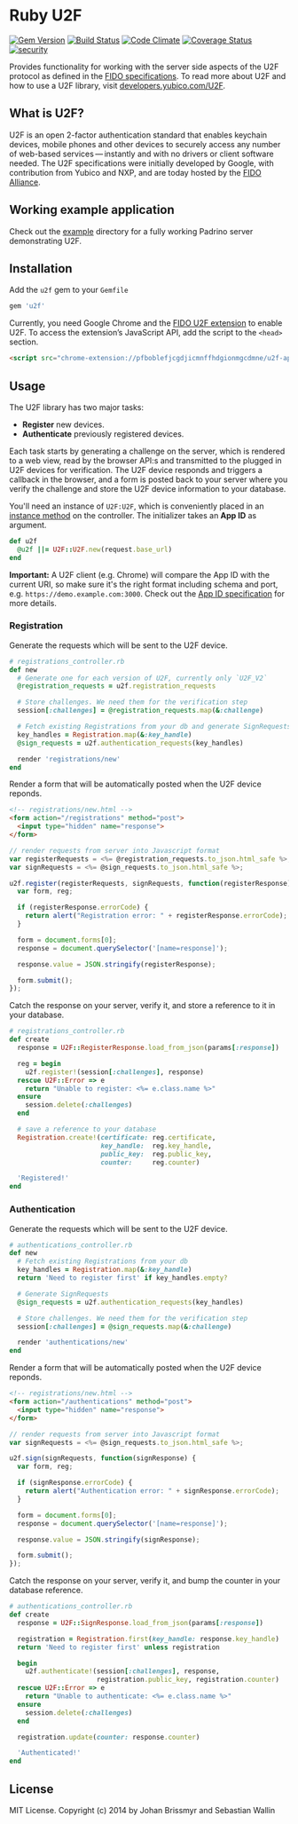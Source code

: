 # Ruby U2F

[![Gem Version](https://badge.fury.io/rb/u2f.png)](http://badge.fury.io/rb/u2f)
[![Build Status](https://travis-ci.org/userbin/ruby-u2f.png)](https://travis-ci.org/userbin/ruby-u2f)
[![Code Climate](https://codeclimate.com/github/userbin/ruby-u2f/badges/gpa.svg)](https://codeclimate.com/github/userbin/ruby-u2f)
[![Coverage Status](https://img.shields.io/coveralls/userbin/ruby-u2f.svg)](https://coveralls.io/r/userbin/ruby-u2f)
[![security](https://hakiri.io/github/userbin/ruby-u2f/master.svg)](https://hakiri.io/github/userbin/ruby-u2f/master)

Provides functionality for working with the server side aspects of the U2F
protocol as defined in the [FIDO specifications](http://fidoalliance.org/specifications/download). To read more about U2F and how to use a U2F library, visit [developers.yubico.com/U2F](http://developers.yubico.com/U2F).

## What is U2F?

U2F is an open 2-factor authentication standard that enables keychain devices, mobile phones and other devices to securely access any number of web-based services — instantly and with no drivers or client software needed. The U2F specifications were initially developed by Google, with contribution from Yubico and NXP, and are today hosted by the [FIDO Alliance](https://fidoalliance.org/).

## Working example application

Check out the [example](https://github.com/userbin/ruby-u2f/tree/master/example) directory for a fully working Padrino server demonstrating U2F.

## Installation

Add the `u2f` gem to your `Gemfile`

```ruby
gem 'u2f'
```

Currently, you need Google Chrome and the [FIDO U2F extension](https://chrome.google.com/webstore/detail/fido-u2f-universal-2nd-fa/pfboblefjcgdjicmnffhdgionmgcdmne) to enable U2F. To access the extension’s JavaScript API, add the script to the `<head>` section.

```html
<script src="chrome-extension://pfboblefjcgdjicmnffhdgionmgcdmne/u2f-api.js"></script>
```

## Usage

The U2F library has two major tasks:

- **Register** new devices.
- **Authenticate** previously registered devices.

Each task starts by generating a challenge on the server, which is rendered to a web view, read by the browser API:s and transmitted to the plugged in U2F devices for verification. The U2F device responds and triggers a callback in the browser, and a form is posted back to your server where you verify the challenge and store the U2F device information to your database.

You'll need an instance of `U2F:U2F`, which is conveniently placed in an [instance method](https://github.com/userbin/ruby-u2f/blob/master/example/app/helpers/helpers.rb) on the controller. The initializer takes an **App ID** as argument.

```ruby
def u2f
  @u2f ||= U2F::U2F.new(request.base_url)
end
```

**Important:** A U2F client (e.g. Chrome) will compare the App ID with the current URI, so make sure it's the right format including schema and port, e.g. `https://demo.example.com:3000`. Check out the [App ID specification](https://developers.yubico.com/U2F/App_ID.html) for more details.

### Registration

Generate the requests which will be sent to the U2F device.

```ruby
# registrations_controller.rb
def new
  # Generate one for each version of U2F, currently only `U2F_V2`
  @registration_requests = u2f.registration_requests

  # Store challenges. We need them for the verification step
  session[:challenges] = @registration_requests.map(&:challenge)

  # Fetch existing Registrations from your db and generate SignRequests
  key_handles = Registration.map(&:key_handle)
  @sign_requests = u2f.authentication_requests(key_handles)

  render 'registrations/new'
end
```

Render a form that will be automatically posted when the U2F device reponds.

```html
<!-- registrations/new.html -->
<form action="/registrations" method="post">
  <input type="hidden" name="response">
</form>
```

```javascript
// render requests from server into Javascript format
var registerRequests = <%= @registration_requests.to_json.html_safe %>;
var signRequests = <%= @sign_requests.to_json.html_safe %>;

u2f.register(registerRequests, signRequests, function(registerResponse) {
  var form, reg;

  if (registerResponse.errorCode) {
    return alert("Registration error: " + registerResponse.errorCode);
  }

  form = document.forms[0];
  response = document.querySelector('[name=response]');

  response.value = JSON.stringify(registerResponse);

  form.submit();
});
```

Catch the response on your server, verify it, and store a reference to it in your database.

```ruby
# registrations_controller.rb
def create
  response = U2F::RegisterResponse.load_from_json(params[:response])

  reg = begin
    u2f.register!(session[:challenges], response)
  rescue U2F::Error => e
    return "Unable to register: <%= e.class.name %>"
  ensure
    session.delete(:challenges)
  end

  # save a reference to your database
  Registration.create!(certificate: reg.certificate,
                       key_handle:  reg.key_handle,
                       public_key:  reg.public_key,
                       counter:     reg.counter)

  'Registered!'
end
```

### Authentication

Generate the requests which will be sent to the U2F device.

```ruby
# authentications_controller.rb
def new
  # Fetch existing Registrations from your db
  key_handles = Registration.map(&:key_handle)
  return 'Need to register first' if key_handles.empty?

  # Generate SignRequests
  @sign_requests = u2f.authentication_requests(key_handles)

  # Store challenges. We need them for the verification step
  session[:challenges] = @sign_requests.map(&:challenge)

  render 'authentications/new'
end
```

Render a form that will be automatically posted when the U2F device reponds.

```html
<!-- registrations/new.html -->
<form action="/authentications" method="post">
  <input type="hidden" name="response">
</form>
```

```javascript
// render requests from server into Javascript format
var signRequests = <%= @sign_requests.to_json.html_safe %>;

u2f.sign(signRequests, function(signResponse) {
  var form, reg;

  if (signResponse.errorCode) {
    return alert("Authentication error: " + signResponse.errorCode);
  }

  form = document.forms[0];
  response = document.querySelector('[name=response]');

  response.value = JSON.stringify(signResponse);

  form.submit();
});
```

Catch the response on your server, verify it, and bump the counter in your database reference.

```ruby
# authentications_controller.rb
def create
  response = U2F::SignResponse.load_from_json(params[:response])

  registration = Registration.first(key_handle: response.key_handle)
  return 'Need to register first' unless registration

  begin
    u2f.authenticate!(session[:challenges], response,
                      registration.public_key, registration.counter)
  rescue U2F::Error => e
    return "Unable to authenticate: <%= e.class.name %>"
  ensure
    session.delete(:challenges)
  end

  registration.update(counter: response.counter)

  'Authenticated!'
end
```

## License

MIT License. Copyright (c) 2014 by Johan Brissmyr and Sebastian Wallin
